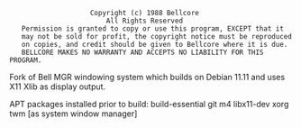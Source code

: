                         Copyright (c) 1988 Bellcore
                            All Rights Reserved
       Permission is granted to copy or use this program, EXCEPT that it
       may not be sold for profit, the copyright notice must be reproduced
       on copies, and credit should be given to Bellcore where it is due.
       BELLCORE MAKES NO WARRANTY AND ACCEPTS NO LIABILITY FOR THIS PROGRAM.

Fork of Bell MGR windowing system which builds on Debian 11.11 and uses X11 Xlib as display output.

APT packages installed prior to build:
build-essential
git
m4
libx11-dev
xorg
twm [as system window manager]
